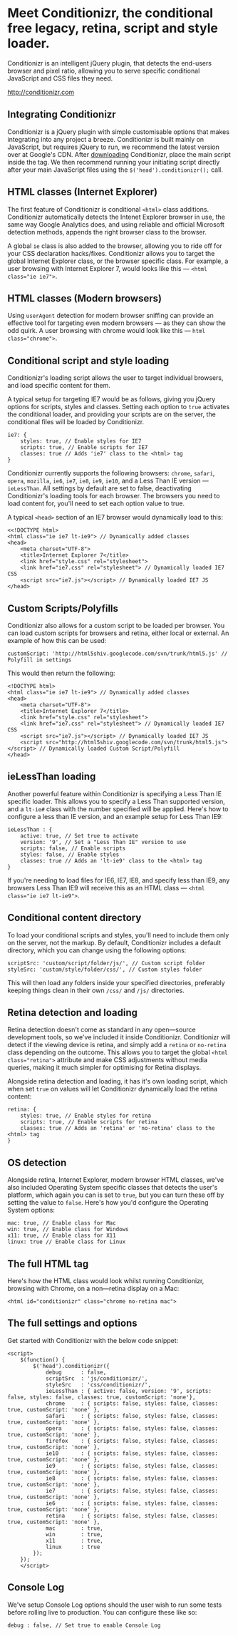# Meet Conditionizr, the conditional free legacy, retina, script and style loader.

Conditionizr is an intelligent jQuery plugin, that detects the end-users browser and pixel ratio, allowing you to serve specific conditional JavaScript and CSS files they need.

<http://conditionizr.com>


## Integrating Conditionizr

Conditionizr is a jQuery plugin with simple customisable options that makes integrating into any project a breeze. Conditionizr is built mainly on JavaScript, but requires jQuery to run, we recommend the latest version over at Google's CDN. After [downloading][1] Conditionizr, place the main script inside the  tag. We then recommend running your initiating script directly after your main JavaScript files using the `$('head').conditionizr();` call. 

## HTML classes (Internet Explorer)

The first feature of Conditionizr is conditional `<html>` class additions. Conditionizr automatically detects the Intenet Explorer browser in use, the same way Google Analytics does, and using reliable and official Microsoft detection methods, appends the right browser class to the browser. 

A global `ie` class is also added to the browser, allowing you to ride off for your CSS declaration hacks/fixes. Conditionizr allows you to target the global Internet Explorer class, or the browser specific class. For example, a user browsing with Internet Explorer 7, would looks like this — `<html class="ie ie7">`. 

## HTML classes (Modern browsers)

Using `userAgent` detection for modern browser sniffing can provide an effective tool for targeting even modern browsers — as they can show the odd quirk. A user browsing with chrome would look like this —  `html class="chrome">`.

## Conditional script and style loading

Conditionizr's loading script allows the user to target individual browsers, and load specific content for them. 

A typical setup for targeting IE7 would be as follows, giving you jQuery options for scripts, styles and classes. Setting each option to `true` activates the conditional loader, and providing your scripts are on the server, the conditional files will be loaded by Conditionizr. 

    ie7: {
		styles: true, // Enable styles for IE7
		scripts: true, // Enable scripts for IE7
		classes: true // Adds 'ie7' class to the <html> tag
	}
    

Conditionizr currently supports the following browsers: `chrome`, `safari`, `opera`, `mozilla`, `ie6`, `ie7`, `ie8`, `ie9`, `ie10`, and a Less Than IE version — `ieLessThan`. All settings by default are set to false, deactivating Conditionizr's loading tools for each browser. The browsers you need to load content for, you'll need to set each option value to true. 

A typical `<head>` section of an IE7 browser would dynamically load to this: 

	<<!DOCTYPE html>
	<html class="ie ie7 lt-ie9"> // Dynamically added classes
	<head>
		<meta charset="UTF-8">
		<title>Internet Explorer 7</title>
		<link href="style.css" rel="stylesheet">
		<link href="ie7.css" rel="stylesheet"> // Dynamically loaded IE7 CSS
		<script src="ie7.js"></script> // Dynamically loaded IE7 JS
	</head>

## Custom Scripts/Polyfills

Conditionizr also allows for a custom script to be loaded per browser. You can load custom scripts for browsers and retina, either local or external. An example of how this can be used: 

    customScript: 'http://html5shiv.googlecode.com/svn/trunk/html5.js' // Polyfill in settings 
    

This would then return the following: 

	<!DOCTYPE html>
	<html class="ie ie7 lt-ie9"> // Dynamically added classes
	<head>
		<meta charset="UTF-8">
		<title>Internet Explorer 7</title>
		<link href="style.css" rel="stylesheet">
		<link href="ie7.css" rel="stylesheet"> // Dynamically loaded IE7 CSS
		<script src="ie7.js"></script> // Dynamically loaded IE7 JS
		<script src="http://html5shiv.googlecode.com/svn/trunk/html5.js"></script> // Dynamically loaded Custom Script/Polyfill
	</head>
    

## ieLessThan loading

Another powerful feature within Conditionizr is specifying a Less Than IE specific loader. This allows you to specify a Less Than supported version, and a `lt-ie#` class with the number specified will be applied. Here's how to configure a less than IE version, and an example setup for Less Than IE9: 

    ieLessThan : {
		active: true, // Set true to activate
		version: '9', // Set a "Less Than IE" version to use
		scripts: false, // Enable scripts
		styles: false, // Enable styles
		classes: true // Adds an 'lt-ie9' class to the <html> tag
	}
    

If you're needing to load files for IE6, IE7, IE8, and specify less than IE9, any browsers Less Than IE9 will receive this as an HTML class — `<html class="ie ie7 lt-ie9">`.

## Conditional content directory

To load your conditional scripts and styles, you'll need to include them only on the server, not the markup. By default, Conditionizr includes a default directory, which you can change using the following options: 

	scriptSrc: 'custom/script/folder/js/', // Custom script folder
	styleSrc: 'custom/style/folder/css/', // Custom styles folder
    

This will then load any folders inside your specified directories, preferably keeping things clean in their own `/css/` and `/js/` directories. 

## Retina detection and loading

Retina detection doesn't come as standard in any open—source development tools, so we've included it inside Conditionizr. Conditionizr will detect if the viewing device is retina, and simply add a `retina` or `no-retina` class depending on the outcome. This allows you to target the global `<html class="retina">` attribute and make CSS adjustments without media queries, making it much simpler for optimising for Retina displays. 

Alongside retina detection and loading, it has it's own loading script, which when set `true` on values will let Conditionizr dynamically load the retina content: 

    retina: { 
		styles: true, // Enable styles for retina
		scripts: true, // Enable scripts for retina
		classes: true // Adds an 'retina' or 'no-retina' class to the <html> tag
	}
    

## OS detection

Alongside retina, Internet Explorer, modern browser HTML classes, we've also included Operating System specific classes that detects the user's platform, which again you can is set to `true`, but you can turn these off by setting the value to `false`. Here's how you'd configure the Operating System options: 

	mac: true, // Enable class for Mac
	win: true, // Enable class for Windows
	x11: true, // Enable class for X11
	linux: true // Enable class for Linux 
    

## The full HTML tag

Here's how the HTML class would look whilst running Conditionizr, browsing with Chrome, on a non—retina display on a Mac: 

    <html id="conditionizr" class="chrome no-retina mac">
    

## The full settings and options

Get started with Conditionizr with the below code snippet: 

    
    <script>
		$(function() {
			$('head').conditionizr({
				debug      : false,
				scriptSrc  : 'js/conditionizr/',
				styleSrc   : 'css/conditionizr/',
				ieLessThan : { active: false, version: '9', scripts: false, styles: false, classes: true, customScript: 'none'},
				chrome     : { scripts: false, styles: false, classes: true, customScript: 'none' },
				safari     : { scripts: false, styles: false, classes: true, customScript: 'none' },
				opera      : { scripts: false, styles: false, classes: true, customScript: 'none' },
				firefox    : { scripts: false, styles: false, classes: true, customScript: 'none' },
				ie10       : { scripts: false, styles: false, classes: true, customScript: 'none' },
				ie9        : { scripts: false, styles: false, classes: true, customScript: 'none' },
				ie8        : { scripts: false, styles: false, classes: true, customScript: 'none' },
				ie7        : { scripts: false, styles: false, classes: true, customScript: 'none' },
				ie6        : { scripts: false, styles: false, classes: true, customScript: 'none' },
				retina     : { scripts: false, styles: false, classes: true, customScript: 'none' },
				mac        : true,
				win        : true,
				x11        : true,
				linux      : true
			});
		});
		</script>    
    

## Console Log

We've setup Console Log options should the user wish to run some tests before rolling live to production. You can configure these like so: 

    debug : false, // Set true to enable Console Log

 [1]: http://conditionizr.com  